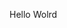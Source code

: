 Hello Wolrd






























































































































































































































































































































































